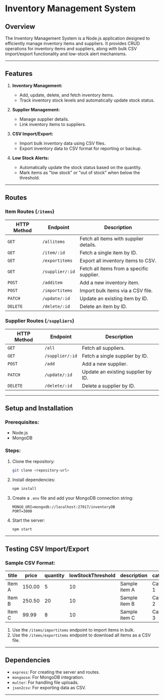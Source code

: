# Inventory Management System

## Overview

The Inventory Management System is a Node.js application designed to efficiently manage inventory items and suppliers. It provides CRUD operations for inventory items and suppliers, along with bulk CSV import/export functionality and low-stock alert mechanisms.

---

## Features

1. **Inventory Management:**

   - Add, update, delete, and fetch inventory items.
   - Track inventory stock levels and automatically update stock status.

2. **Supplier Management:**

   - Manage supplier details.
   - Link inventory items to suppliers.

3. **CSV Import/Export:**

   - Import bulk inventory data using CSV files.
   - Export inventory data to CSV format for reporting or backup.

4. **Low Stock Alerts:**
   - Automatically update the stock status based on the quantity.
   - Mark items as "low stock" or "out of stock" when below the threshold.

---

## Routes

### **Item Routes** (`/items`)

| HTTP Method | Endpoint        | Description                               |
| ----------- | --------------- | ----------------------------------------- |
| `GET`       | `/allitems`     | Fetch all items with supplier details.    |
| `GET`       | `/item/:id`     | Fetch a single item by ID.                |
| `GET`       | `/exportitems`  | Export all inventory items to CSV.        |
| `GET`       | `/supplier/:id` | Fetch all items from a specific supplier. |
| `POST`      | `/additem`      | Add a new inventory item.                 |
| `POST`      | `/importitems`  | Import bulk items via a CSV file.         |
| `PATCH`     | `/update/:id`   | Update an existing item by ID.            |
| `DELETE`    | `/delete/:id`   | Delete an item by ID.                     |

### **Supplier Routes** (`/suppliers`)

| HTTP Method | Endpoint        | Description                        |
| ----------- | --------------- | ---------------------------------- |
| `GET`       | `/all`          | Fetch all suppliers.               |
| `GET`       | `/supplier/:id` | Fetch a single supplier by ID.     |
| `POST`      | `/add`          | Add a new supplier.                |
| `PATCH`     | `/update/:id`   | Update an existing supplier by ID. |
| `DELETE`    | `/delete/:id`   | Delete a supplier by ID.           |

---

## Setup and Installation

### Prerequisites:

- Node.js
- MongoDB

### Steps:

1. Clone the repository:
   ```bash
   git clone <repository-url>
   ```
2. Install dependencies:
   ```bash
   npm install
   ```
3. Create a `.env` file and add your MongoDB connection string:
   ```plaintext
   MONGO_URI=mongodb://localhost:27017/inventoryDB
   PORT=3000
   ```
4. Start the server:
   ```bash
   npm start
   ```

---

## Testing CSV Import/Export

### Sample CSV Format:

| title  | price  | quantity | lowStockThreshold | description   | category   | stockStatus | supplier                 |
| ------ | ------ | -------- | ----------------- | ------------- | ---------- | ----------- | ------------------------ |
| Item A | 150.00 | 5        | 10                | Sample item A | Category 1 | low stock   | 674e1d211149f878612ad191 |
| Item B | 250.50 | 20       | 10                | Sample item B | Category 2 | In Stock    | 674e1d371149f878612ad193 |
| Item C | 99.99  | 8        | 10                | Sample item C | Category 3 | low stock   | 674e1d4a1149f878612ad195 |

1. Use the `/items/importitems` endpoint to import items in bulk.
2. Use the `/items/exportitems` endpoint to download all items as a CSV file.

---

## Dependencies

- `express`: For creating the server and routes.
- `mongoose`: For MongoDB integration.
- `multer`: For handling file uploads.
- `json2csv`: For exporting data as CSV.

---
